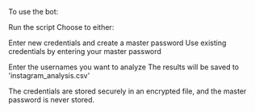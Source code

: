 To use the bot:

Run the script
Choose to either:

Enter new credentials and create a master password
Use existing credentials by entering your master password


Enter the usernames you want to analyze
The results will be saved to 'instagram_analysis.csv'

The credentials are stored securely in an encrypted file, and the master password is never stored. 
